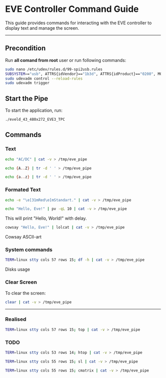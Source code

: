# EVE Controller Command Guide

This guide provides commands for interacting with the EVE controller to display text and manage the screen.

---

## Precondition

Run **all comand from root** user or run following commands:

```bash
sudo nano /etc/udev/rules.d/99-spi2usb.rules
SUBSYSTEM=="usb", ATTRS{idVendor}=="1b3d", ATTRS{idProduct}=="0200", MODE="0666"
sudo udevadm control --reload-rules
sudo udevadm trigger
```

## Start the Pipe

To start the application, run:

```bash
./eveld_43_480x272_EVE3_TPC
```

## Commands

### Text

```bash
echo "AC/DC" | cat -v > /tmp/eve_pipe
```

```bash
echo {A..Z} | tr -d ' ' > /tmp/eve_pipe
```

```bash
echo {a..z} | tr -d ' ' > /tmp/eve_pipe
```

### Formated Text

```bash
echo -e "\e[31mRed\e[mStandart." | cat -v > /tmp/eve_pipe
```

```bash
echo "Hello, Eve!" | pv -qL 10 | cat -v > /tmp/eve_pipe
```
This will print "Hello, World!" with delay.

```bash
cowsay "Hello, Eve!" | lolcat | cat -v > /tmp/eve_pipe
```
Cowsay ASCII-art

### System commands 

```bash
TERM=linux stty cols 57 rows 15; df -h | cat -v > /tmp/eve_pipe
```
Disks usage

### Clear Screen
To clear the screen:
```bash
clear | cat -v > /tmp/eve_pipe
```

---

### Realised 

```bash
TERM=linux stty cols 57 rows 15; top | cat -v > /tmp/eve_pipe
```

### TODO 

```bash
TERM=linux stty cols 53 rows 14; htop | cat -v > /tmp/eve_pipe
```

```bash
TERM=linux stty cols 55 rows 15; sl | cat -v > /tmp/eve_pipe
```

```bash
TERM=linux stty cols 55 rows 15; cmatrix | cat -v > /tmp/eve_pipe
```
